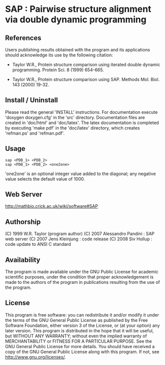 
# SAP : Pairwise structure alignment via double dynamic programming

## References
Users publishing results obtained with the program and its applications
should acknowledge its use by the following citation:

- Taylor W.R., Protein structure comparison using iterated double dynamic programming. Protein Sci. 8 (1999) 654-665.

- Taylor W.R., Protein structure comparison using SAP. Methods Mol. Biol. 143 (2000) 19-32.

## Install / Uninstall
Please read the general 'INSTALL' instructions.
For documentation execute 'doxygen doxygen.cfg' in the 'src' directory.
Documentation files are created in 'doc/html' and 'doc/latex'.
The latex documentation is completed by executing 'make pdf' in the
'doc/latex' directory, which creates 'refman.ps' and 'refman.pdf'.

## Usage
    sap <PDB_1> <PDB_2>
    sap <PDB_1> <PDB_2> <one2one>

'one2one' is an optional integer value added to the diagonal; any negative value selects the default value of 1000.

## Web Server
http://mathbio.crick.ac.uk/wiki/software#SAP

## Authorship
(C) 1999 W.R. Taylor (program author)
(C) 2007 Alessandro Pandini : SAP web server
(C) 2007 Jens Kleinjung : code release
(C) 2008 Siv Hollup : code update to ANSI C standard

## Availability
The program is made available under the GNU Public License for academic
scientific purposes, under the condition that proper acknowledgement
is made to the authors of the program in publications resulting from the use
of the program.

## License
This program is free software: you can redistribute it and/or modify
it under the terms of the GNU General Public License as published by
the Free Software Foundation, either version 3 of the License, or
(at your option) any later version.
This program is distributed in the hope that it will be useful,
but WITHOUT ANY WARRANTY; without even the implied warranty of
MERCHANTABILITY or FITNESS FOR A PARTICULAR PURPOSE.  See the
GNU General Public License for more details.
You should have received a copy of the GNU General Public License
along with this program.  If not, see <http://www.gnu.org/licenses/>.
